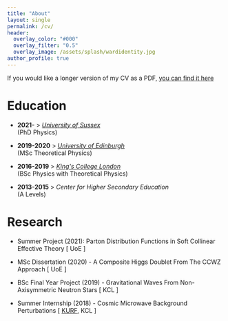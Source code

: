 ```yaml
---
title: "About"
layout: single
permalink: /cv/
header:
  overlay_color: "#000"
  overlay_filter: "0.5"
  overlay_image: /assets/splash/wardidentity.jpg
author_profile: true
---
```

If you would like a longer version of my CV as a PDF, [you can find it here](https://zaanriyaz.github.io)

# Education
+ **2021-**  >  *[University of Sussex](https://www.sussex.ac.uk/tpp/)* <br>(PhD Physics)

+ **2019-2020**  >  *[University of Edinburgh](https://www.ph.ed.ac.uk)* <br>(MSc Theoretical Physics)

+ **2016-2019**  >  *[King's College London](https://www.kcl.ac.uk/physics)* <br>(BSc Physics with Theoretical Physics)

+ **2013-2015**  >  *Center for Higher Secondary Education*
<br>(A Levels)

# Research

+ Summer Project (2021): Parton Distribution Functions in Soft Collinear Effective Theory [ UoE ]

+ MSc Dissertation (2020) - A Composite Higgs Doublet From The CCWZ Approach [ UoE ]

+ BSc Final Year Project (2019) - Gravitational Waves From Non-Axisymmetric Neutron Stars [ KCL ]

+ Summer Internship (2018) - Cosmic Microwave Background Perturbations \[ [KURF](https://web.archive.org/web/20190326003440/https://www.kcl.ac.uk/campuslife/ke/ug-rfs/ugrfs-home.aspx), KCL \]
